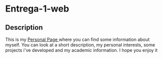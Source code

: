 # Entrega-1-web

<h2>Description </h2>
<p>This is my <a href="https://www.facebook.com/hectordavid27">Personal Page </a>where you can find some information about myself. 
You can look at a short description, my personal interests, some projects i've developed and my academic information.
I hope you enjoy it</p>
